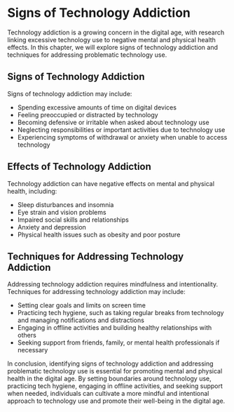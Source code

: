 # Signs of Technology Addiction

Technology addiction is a growing concern in the digital age, with research linking excessive technology use to negative mental and physical health effects. In this chapter, we will explore signs of technology addiction and techniques for addressing problematic technology use.

Signs of Technology Addiction
-----------------------------

Signs of technology addiction may include:

* Spending excessive amounts of time on digital devices
* Feeling preoccupied or distracted by technology
* Becoming defensive or irritable when asked about technology use
* Neglecting responsibilities or important activities due to technology use
* Experiencing symptoms of withdrawal or anxiety when unable to access technology

Effects of Technology Addiction
-------------------------------

Technology addiction can have negative effects on mental and physical health, including:

* Sleep disturbances and insomnia
* Eye strain and vision problems
* Impaired social skills and relationships
* Anxiety and depression
* Physical health issues such as obesity and poor posture

Techniques for Addressing Technology Addiction
----------------------------------------------

Addressing technology addiction requires mindfulness and intentionality. Techniques for addressing technology addiction may include:

* Setting clear goals and limits on screen time
* Practicing tech hygiene, such as taking regular breaks from technology and managing notifications and distractions
* Engaging in offline activities and building healthy relationships with others
* Seeking support from friends, family, or mental health professionals if necessary

In conclusion, identifying signs of technology addiction and addressing problematic technology use is essential for promoting mental and physical health in the digital age. By setting boundaries around technology use, practicing tech hygiene, engaging in offline activities, and seeking support when needed, individuals can cultivate a more mindful and intentional approach to technology use and promote their well-being in the digital age.
